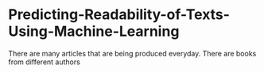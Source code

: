 # Predicting-Readability-of-Texts-Using-Machine-Learning

There are many articles that are being produced everyday. There are books from different authors 
